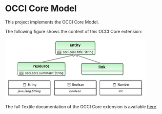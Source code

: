 # OCCI Core Model

This project implements the OCCI Core Model.

The following figure shows the content of this OCCI Core extension:

![OCCI Core Extension diagram](documentation/images/OCCI-Core-Extension-diagram.jpg "OCCI Core Extension diagram")

The full Textile documentation of the OCCI Core extension is available [here](documentation/textile/core.textile).
